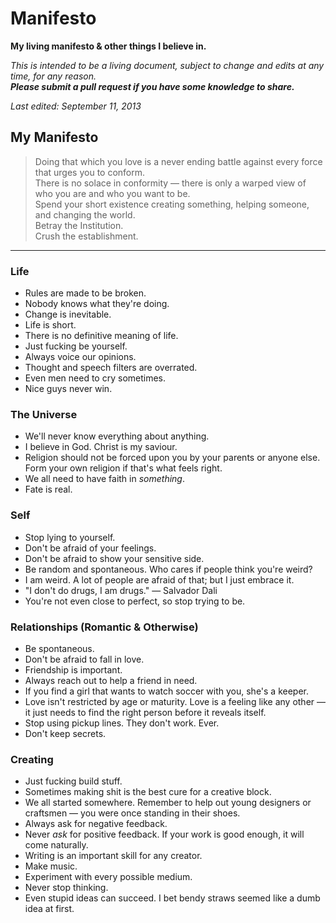 # Manifesto
**My living manifesto & other things I believe in.**

*This is intended to be a living document, subject to change and edits at any time, for any reason.*  
***Please submit a pull request if you have some knowledge to share.***

*Last edited: September 11, 2013*

## My Manifesto
> Doing that which you love is a never ending battle against every force that urges you to conform.  
There is no solace in conformity — there is only a warped view of who you are and who you want to be.  
Spend your short existence creating something, helping someone, and changing the world.  
Betray the Institution.  
Crush the establishment.  
  
  
***

### Life
* Rules are made to be broken.
* Nobody knows what they're doing.
* Change is inevitable.
* Life is short.
* There is no definitive meaning of life.
* Just fucking be yourself.
* Always voice our opinions.
* Thought and speech filters are overrated.
* Even men need to cry sometimes.
* Nice guys never win.

### The Universe
* We'll never know everything about anything.
* I believe in God. Christ is my saviour.
* Religion should not be forced upon you by your parents or anyone else. Form your own religion if that's what feels right.
* We all need to have faith in *something*.
* Fate is real.

### Self
* Stop lying to yourself.
* Don't be afraid of your feelings.
* Don't be afraid to show your sensitive side.
* Be random and spontaneous. Who cares if people think you're weird?
* I am weird. A lot of people are afraid of that; but I just embrace it.
* "I don't do drugs, I am drugs." — Salvador Dali
* You're not even close to perfect, so stop trying to be.

### Relationships (Romantic & Otherwise)
* Be spontaneous.
* Don't be afraid to fall in love.
* Friendship is important.
* Always reach out to help a friend in need.
* If you find a girl that wants to watch soccer with you, she's a keeper.
* Love isn't restricted by age or maturity. Love is a feeling like any other — it just needs to find the right person before it reveals itself.
* Stop using pickup lines. They don't work. Ever.
* Don't keep secrets.

### Creating
* Just fucking build stuff.
* Sometimes making shit is the best cure for a creative block.
* We all started somewhere. Remember to help out young designers or craftsmen — you were once standing in their shoes.
* Always ask for negative feedback.
* Never *ask* for positive feedback. If your work is good enough, it will come naturally.
* Writing is an important skill for any creator.
* Make music.
* Experiment with every possible medium.
* Never stop thinking.
* Even stupid ideas can succeed. I bet bendy straws seemed like a dumb idea at first.
